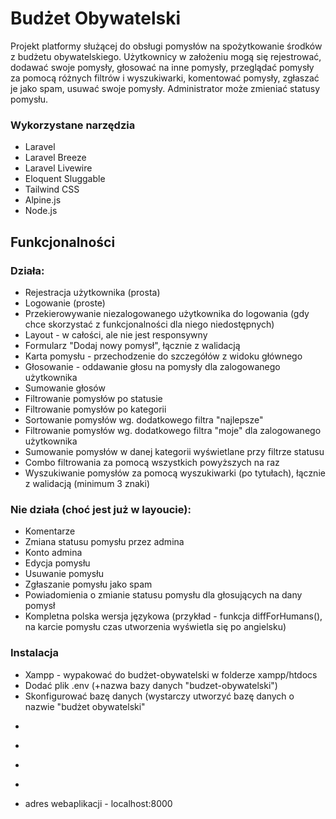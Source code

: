 # Budżet Obywatelski

Projekt platformy służącej do obsługi pomysłów na spożytkowanie środków z budżetu obywatelskiego. Użytkownicy w założeniu mogą się rejestrować, dodawać swoje pomysły, głosować na inne pomysły, przeglądać pomysły za pomocą różnych filtrów i wyszukiwarki, komentować pomysły, zgłaszać je jako spam, usuwać swoje pomysły. Administrator może zmieniać statusy pomysłu.


### Wykorzystane narzędzia

* Laravel
* Laravel Breeze
* Laravel Livewire
* Eloquent Sluggable
* Tailwind CSS
* Alpine.js
* Node.js


## Funkcjonalności

### Działa:

* Rejestracja użytkownika (prosta)
* Logowanie (proste)
* Przekierowywanie niezalogowanego użytkownika do logowania (gdy chce skorzystać z funkcjonalności dla niego niedostępnych)
* Layout - w całości, ale nie jest responsywny
* Formularz "Dodaj nowy pomysł", łącznie z walidacją
* Karta pomysłu - przechodzenie do szczegółów z widoku głównego
* Głosowanie - oddawanie głosu na pomysły dla zalogowanego użytkownika
* Sumowanie głosów
* Filtrowanie pomysłów po statusie
* Filtrowanie pomysłów po kategorii
* Sortowanie pomysłów wg. dodatkowego filtra "najlepsze"
* Filtrowanie pomysłów wg. dodatkowego filtra "moje" dla zalogowanego użytkownika
* Sumowanie pomysłów w danej kategorii wyświetlane przy filtrze statusu
* Combo filtrowania za pomocą wszystkich powyższych na raz
* Wyszukiwanie pomysłów za pomocą wyszukiwarki (po tytułach), łącznie z walidacją (minimum 3 znaki)

### Nie działa (choć jest już w layoucie):

* Komentarze
* Zmiana statusu pomysłu przez admina
* Konto admina
* Edycja pomysłu
* Usuwanie pomysłu
* Zgłaszanie pomysłu jako spam
* Powiadomienia o zmianie statusu pomysłu dla głosujących na dany pomysł
* Kompletna polska wersja językowa (przykład - funkcja diffForHumans(), na karcie pomysłu czas utworzenia wyświetla się po angielsku)


### Instalacja

* Xampp - wypakować do budżet-obywatelski w folderze xampp/htdocs
* Dodać plik .env (+nazwa bazy danych "budzet-obywatelski")
* Skonfigurować bazę danych (wystarczy utworzyć bazę danych o nazwie "budżet obywatelski"
* ```npm install
* ```npm run dev
* ```php artisan migrate:fresh --seed
* ```php artisan serve
* adres webaplikacji - localhost:8000
